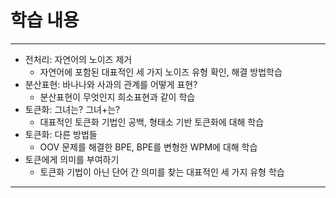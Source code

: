 # 학습 내용

---

- 전처리: 자연어의 노이즈 제거
	- 자연어에 포함된 대표적인 세 가지 노이즈 유형 확인, 해결 방법학습
- 분산표현: 바나나와 사과의 관계를 어떻게 표현?
	- 분산표현이 무엇인지 희소표현과 같이 학습
- 토큰화: 그녀는? 그녀+는?
	- 대표적인 토큰화 기법인 공백, 형태소 기반 토큰화에 대해 학습
- 토큰화: 다른 방법들
	- OOV 문제를 해결한 BPE, BPE를 변형한 WPM에 대해 학습
- 토큰에게 의미를 부여하기
	- 토큰화 기법이 아닌 단어 간 의미를 찾는 대표적인 세 가지 유형 학습

---
